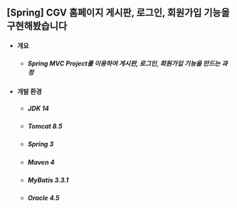 ## [Spring] CGV 홈페이지 게시판, 로그인, 회원가입 기능을 구현해봤습니다
- #### 개요
  - ##### Spring MVC Project를 이용하여  게시판, 로그인, 회원가입 기능을 만드는 과정

- #### 개발 환경
  - ##### JDK 14
  - ##### Tomcat 8.5
  - ##### Spring 3
  - ##### Maven 4
  - ##### MyBatis 3.3.1
  - ##### Oracle 4.5

